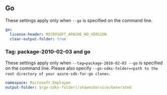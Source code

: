 ## Go

These settings apply only when `--go` is specified on the command line.

```yaml $(go)
go:
  license-header: MICROSOFT_APACHE_NO_VERSION
  clear-output-folder: true
```

### Tag: package-2010-02-03 and go

These settings apply only when `--tag=package-2010-02-03 --go` is specified on the command line.
Please also specify `--go-sdks-folder=<path to the root directory of your azure-sdk-for-go clone>`.

```yaml $(tag) == 'package-2010-02-03' && $(go)
namespace: Microsoft.Employee
output-folder: $(go-sdks-folder)/shawnsService/Generated
```
